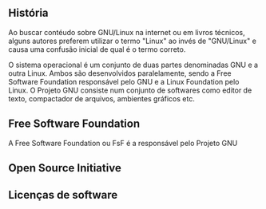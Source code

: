 ## História

Ao buscar contéudo sobre GNU/Linux na internet ou em livros técnicos, alguns autores preferem utilizar o termo "Linux" ao invés de "GNU/Linux" e causa uma confusão inicial de qual é o termo correto.

O sistema operacional é um conjunto de duas partes denominadas GNU e a outra Linux. Ambos são desenvolvidos paralelamente, sendo a Free Software Foundation responsável pelo GNU e a Linux Foundation pelo Linux. 
O Projeto GNU consiste num conjunto de softwares como editor de texto, compactador de arquivos, ambientes gráficos etc. 

## Free Software Foundation

A Free Software Foundation ou FsF é a responsável pelo Projeto GNU

## Open Source Initiative 

## Licenças de software

